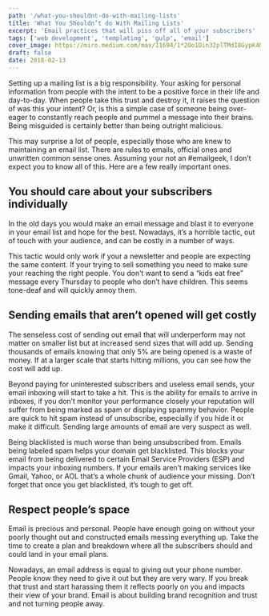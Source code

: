 ```yaml
---
path: '/what-you-shouldnt-do-with-mailing-lists'
title: 'What You Shouldn’t do With Mailing Lists'
excerpt: 'Email practices that will piss off all of your subscribers'
tags: ['web development', 'templating', 'gulp', 'email']
cover_image: https://miro.medium.com/max/11694/1*2Oo1Din32plTMdI8GypK4Q.jpeg
draft: false
date: 2018-02-13
---
```


Setting up a mailing list is a big responsibility. Your asking for personal information from people with the intent to be a positive force in their life and day-to-day. When people take this trust and destroy it, it raises the question of was this your intent? Or, is this a simple case of someone being over-eager to constantly reach people and pummel a message into their brains. Being misguided is certainly better than being outright malicious.

This may surprise a lot of people, especially those who are knew to maintaining an email list. There are rules to emails, official ones and unwritten common sense ones. Assuming your not an #emailgeek, I don’t expect you to know all of this. Here are a few really important ones.

## You should care about your subscribers individually

In the old days you would make an email message and blast it to everyone in your email list and hope for the best. Nowadays, it’s a horrible tactic, out of touch with your audience, and can be costly in a number of ways.

This tactic would only work if your a newsletter and people are expecting the same content. If your trying to sell something you need to make sure your reaching the right people. You don’t want to send a “kids eat free” message every Thursday to people who don’t have children. This seems tone-deaf and will quickly annoy them.

## Sending emails that aren’t opened will get costly

The senseless cost of sending out email that will underperform may not matter on smaller list but at increased send sizes that will add up. Sending thousands of emails knowing that only 5% are being opened is a waste of money. If at a larger scale that starts hitting millions, you can see how the cost will add up.

Beyond paying for uninterested subscribers and useless email sends, your email inboxing will start to take a hit. This is the ability for emails to arrive in inboxes, if you don’t monitor your performance closely your reputation will suffer from being marked as spam or displaying spammy behavior. People are quick to hit spam instead of unsubscribe, especially if you hide it or make it difficult. Sending large amounts of email are very suspect as well.

Being blacklisted is much worse than being unsubscribed from. Emails being labeled spam helps your domain get blacklisted. This blocks your email from being delivered to certain Email Service Providers (ESP) and impacts your inboxing numbers. If your emails aren’t making services like Gmail, Yahoo, or AOL that’s a whole chunk of audience your missing. Don’t forget that once you get blacklisted, it’s tough to get off.

## Respect people’s space

Email is precious and personal. People have enough going on without your poorly thought out and constructed emails messing everything up. Take the time to create a plan and breakdown where all the subscribers should and could land in your email plans.

Nowadays, an email address is equal to giving out your phone number. People know they need to give it out but they are very wary. If you break that trust and start harassing them it reflects poorly on you and impacts their view of your brand. Email is about building brand recognition and trust and not turning people away.